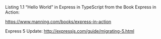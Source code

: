 Listing 1.1 “Hello World” in Express in TypeScript from the Book Express in Action:

https://www.manning.com/books/express-in-action


Express 5 Update:
http://expressjs.com/guide/migrating-5.html